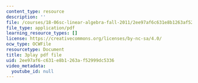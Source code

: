 ```yaml
---
content_type: resource
description: ''
file: /courses/18-06sc-linear-algebra-fall-2011/2ee97af6c631e8b1263af52999dc5336_pSbafxDHdgE.pdf
file_type: application/pdf
learning_resource_types: []
license: https://creativecommons.org/licenses/by-nc-sa/4.0/
ocw_type: OCWFile
resourcetype: Document
title: 3play pdf file
uid: 2ee97af6-c631-e8b1-263a-f52999dc5336
video_metadata:
  youtube_id: null
---
```

